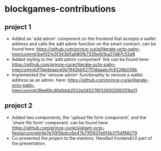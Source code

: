 # blockgames-contributions

project 1
----------

- Added an 'add admin' component on the frontend that accepts a wallet address and calls the add admin function on the smart contract. can be found here: https://github.com/prince-curie/literate-octo-palm-tree/commit/bef021e3f343b5a980fb7335e1b1ba27d87c53d8 
- Added styling to the 'add admin component' link can be found here: https://github.com/prince-curie/literate-octo-palm-tree/commit/f7dedeaace0b7942bb52751daaabcfc8326b036b
- Implemented the 'remove admin' functionality to remove a wallet address as an admin. here: https://github.com/prince-curie/literate-octo-palm-tree/commit/9be69c46afebb2522e045276f32600299251be11


project 2
----------

- Added two components; the 'upload file form component', and the 'share file form' component. can be found here: https://github.com/prince-curie/vigilant-octo-fiesta/commit/4e7e110f5bdcc6e47b71f5937e0f3b3754f88279
- Co-presented the project to the mentors. Handled frontend/UI part of the presentation. 
